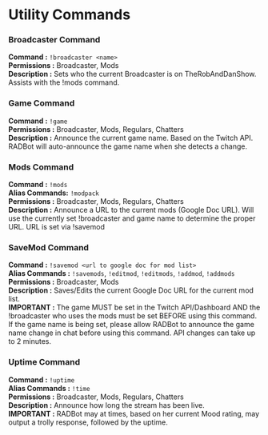 # Utility Commands


### Broadcaster Command

**Command :** `!broadcaster <name>`  
**Permissions :** Broadcaster, Mods  
**Description :** Sets who the current Broadcaster is on TheRobAndDanShow.  Assists with the !mods command.  


### Game Command

**Command :** `!game`  
**Permissions :** Broadcaster, Mods, Regulars, Chatters  
**Description :** Announce the current game name.  Based on the Twitch API.  RADBot will auto-announce the game name when she detects a change.  


### Mods Command

**Command :** `!mods`  
**Alias Commands:** `!modpack`  
**Permissions :** Broadcaster, Mods, Regulars, Chatters  
**Description :** Announce a URL to the current mods (Google Doc URL).  Will use the currently set !broadcaster and game name to determine the proper URL.  URL is set via !savemod  


### SaveMod Command

**Command :** `!savemod <url to google doc for mod list>`  
**Alias Commands :** `!savemods`, `!editmod`, `!editmods`, `!addmod`, `!addmods`  
**Permissions :** Broadcaster, Mods  
**Description :** Saves/Edits the current Google Doc URL for the current mod list.  
**IMPORTANT :** The game MUST be set in the Twitch API/Dashboard AND the !broadcaster who uses the mods must be set BEFORE using this command.  If the game name is being set, please allow RADBot to announce the game name change in chat before using this command.  API changes can take up to 2 minutes.  


### Uptime Command

**Command :** `!uptime`  
**Alias Commands :** `!time`  
**Permissions :** Broadcaster, Mods, Regulars, Chatters  
**Description :** Announce how long the stream has been live.  
**IMPORTANT :** RADBot may at times, based on her current Mood rating, may output a trolly response, followed by the uptime.  

